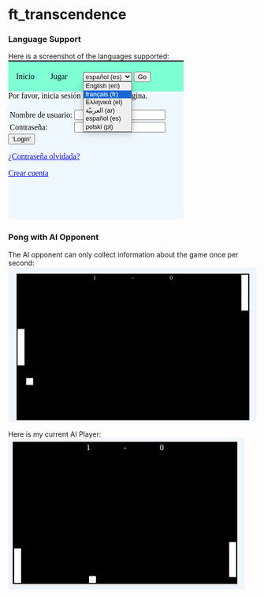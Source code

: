 # ft_transcendence

### Language Support
Here is a screenshot of the languages supported:<br/>
<img title="Language Support" alt="Language support" src="/Documentation/Language suppot.png">

### Pong with AI Opponent
The AI opponent can only collect information about the game once per second:<br/>
<img title="Pong AI info" alt="Visualization of the constraints of the AI" src="/Documentation/pong_per_second.gif">

Here is my current AI Player:<br/>
<img title="Pong AI Player" alt="Visualization of the AI" src="/Documentation/semi-working-ai-opponent.gif">
